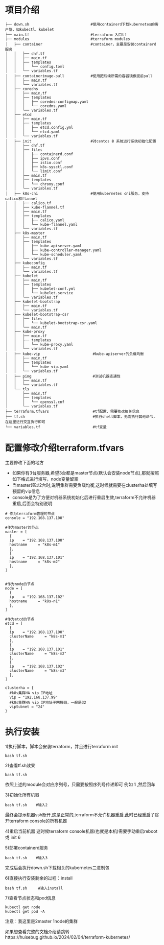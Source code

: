 
项目介绍
========

```shell
├── down.sh                            #使用containerd下载kubernetes的客户端，如kubectl、kubelet
├── main.tf                            #terraform 入口tf                            
├── modules                            #terraform modules
│   ├── container                      #container，主要是安装containerd服务
│   │   ├── dnf.tf
│   │   ├── main.tf
│   │   ├── templates
│   │   │   └── config.toml
│   │   └── variables.tf
│   ├── containerimage-pull            #使用把后续所需的容器镜像提前pull
│   │   ├── main.tf
│   │   └── variables.tf
│   ├── coredns                        
│   │   ├── main.tf
│   │   ├── templates
│   │   │   ├── coredns-configmap.yaml
│   │   │   └── coredns.yaml
│   │   └── variables.tf
│   ├── etcd
│   │   ├── main.tf
│   │   ├── templates
│   │   │   ├── etcd.config.yml
│   │   │   └── etcd.yaml
│   │   └── variables.tf
│   ├── init                           #对centos 8 系统进行系统初始化配置
│   │   ├── dnf.tf
│   │   ├── files
│   │   │   ├── containerd.conf
│   │   │   ├── ipvs.conf
│   │   │   ├── istio.conf
│   │   │   ├── k8s-sysctl.conf
│   │   │   └── limit.conf
│   │   ├── main.tf
│   │   ├── templates
│   │   │   └── chrony.conf
│   │   └── variables.tf
│   ├── k8s-cni                        #使用kubernetes cni服务，支持calico和flannel
│   │   ├── calico.tf
│   │   ├── kube-flannel.tf
│   │   ├── main.tf
│   │   ├── templates
│   │   │   ├── calico.yaml
│   │   │   └── kube-flannel.yaml
│   │   └── variables.tf
│   ├── k8s-master
│   │   ├── main.tf
│   │   ├── templates
│   │   │   ├── kube-apiserver.yaml
│   │   │   ├── kube-controller-manager.yaml
│   │   │   └── kube-scheduler.yaml
│   │   └── variables.tf
│   ├── kubeconfig
│   │   ├── main.tf
│   │   └── variables.tf
│   ├── kubelet
│   │   ├── main.tf
│   │   ├── templates
│   │   │   ├── kubelet-conf.yml
│   │   │   └── kubelet.service
│   │   └── variables.tf
│   ├── kubelet-bootstrap
│   │   ├── main.tf
│   │   └── variables.tf
│   ├── kubelet-bootstrap-csr
│   │   ├── files
│   │   │   └── kubelet-bootstrap-csr.yaml
│   │   └── main.tf
│   ├── kube-proxy
│   │   ├── main.tf
│   │   ├── templates
│   │   │   └── kube-proxy.yaml
│   │   └── variables.tf
│   ├── kube-vip                        #kube-apiserver的负载均衡
│   │   ├── main.tf
│   │   ├── templates
│   │   │   └── kube-vip.yaml
│   │   └── variables.tf
│   ├── ping                            #测试机器连通性
│   │   ├── main.tf
│   │   └── variables.tf
│   └── tls
│       ├── main.tf
│       ├── templates
│       │   └── openssl.cnf
│       └── variables.tf
├── terraform.tfvars                    #tf配置，需要修改相关信息
├── tf.sh                               #执行shell脚本，无需执行其他命令，在这里进行交互执行即可
└── variables.tf                        #tf变量
```

配置修改介绍terraform.tfvars 
========

主要修改下面的地方
-   如果你有3台服务器,希望3台都是master节点(默认会安装node节点),那就按照如下格式进行填写，node变量留空
-   当master超过2台时,说明集群需要负载均衡,这时候就需要在clusterha处填写预留的vip信息
-   console是为了方便对机器系统初始化后进行重启生效,terraform不允许机器重启,后面会特别说明
```shell
# 作为terraform管理的节点
console = "192.168.137.100"

#作为master的节点
master = [
  {
  ip    = "192.168.137.100"
  hostname     = "k8s-m1"
  },
  {
  ip    = "192.168.137.101"
  hostname     = "k8s-m2"
  },
]


#作为node的节点
node = [
  {
  ip    = "192.168.137.102"
  hostname     = "k8s-n1"
  },    
]

#作为etcd的节点
etcd = [
  {
  ip    = "192.168.137.100"
  clusterName     = "k8s-m1"
  },
  {
  ip    = "192.168.137.101"
  clusterName     = "k8s-m2"
  },
  {
  ip    = "192.168.137.102"
  clusterName     = "k8s-m3"
  },    
]

clusterha = {
  #k8s集群HA vip IP地址
  vip = "192.168.137.99"
  #k8s集群HA vip IP地址子网掩码，一般是32
  vipSubnet = "24"
}
```

执行安装
========
1)执行脚本，脚本会安装terraform，并且进行terraform init
```shell
bash tf.sh
```


2)查看tf.sh效果
```shell
bash tf.sh
```


依照上述的module会对应序列号，只需要按照序列号传递即可
例如 1 ,然后回车


3)初始化所有机器
```shell
bash tf.sh    #输入2
```

最终会提示机器ssh断开,这是正常的,terraform不允许机器重启,此时已经重启了除开terraform console的所有机器


4)重启当前机器
这时候terraform console机器(也就是本机)需要手动重启reboot 或 init 6

5)部署containerd服务
```shell
bash tf.sh    #输入3
```

完成后会执行down.sh下载相关的kubernetes二进制包


6)直接执行安装剩余的过程：install  
```shell
bash tf.sh     #输入install  
```


7)查看节点状态和pod信息
```shell
kubectl get node  
kubectl get pod -A 
```

注意：我这里是2master 1node的集群


如果想查看完整的文档介绍请跳转https://huisebug.github.io/2024/02/04/terraform-kubernetes/